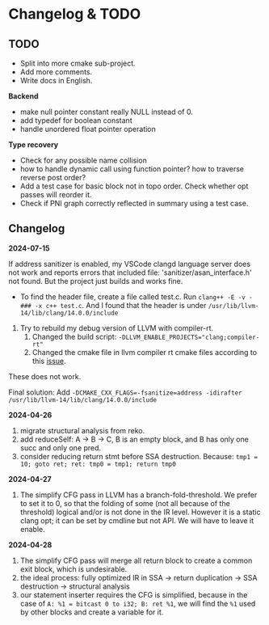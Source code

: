 # Changelog & TODO

## TODO

- Split into more cmake sub-project.
- Add more comments.
- Write docs in English.

**Backend**
- make null pointer constant really NULL instead of 0.
- add typedef for boolean constant
- handle unordered float pointer operation

**Type recovery**
- Check for any possible name collision
- how to handle dynamic call using function pointer? how to traverse reverse post order?
- Add a test case for basic block not in topo order. Check whether opt passes will reorder it.
- Check if PNI graph correctly reflected in summary using a test case.

## Changelog

**2024-07-15**

If address sanitizer is enabled, my VSCode clangd language server does not work and reports errors that included file: 'sanitizer/asan_interface.h' not found. But the project just builds and works fine.

- To find the header file, create a file called test.c. Run `clang++ -E -v -### -x c++ test.c`. And I found that the header is under `/usr/lib/llvm-14/lib/clang/14.0.0/include`

1. Try to rebuild my debug version of LLVM with compiler-rt. 
   1. Changed the build script: `-DLLVM_ENABLE_PROJECTS="clang;compiler-rt"`
   2. Changed the cmake file in llvm compiler rt cmake files according to this [issue](https://github.com/llvm/llvm-project/issues/67085). 

These does not work.

Final solution: Add `-DCMAKE_CXX_FLAGS=-fsanitize=address -idirafter /usr/lib/llvm-14/lib/clang/14.0.0/include`

**2024-04-26**

1. migrate structural analysis from reko.
2. add reduceSelf: A -> B -> C, B is an empty block, and B has only one succ and only one pred.
3. consider reducing return stmt before SSA destruction. Because: `tmp1 = 10; goto ret; ret: tmp0 = tmp1; return tmp0`

**2024-04-27**
1. The simplify CFG pass in LLVM has a branch-fold-threshold. We prefer to set it to 0, so that the folding of some (not all because of the threshold) logical and/or is not done in the IR level. However it is a static clang opt; it can be set by cmdline but not API. We will have to leave it enable.

**2024-04-28**
1. The simplify CFG pass will merge all return block to create a common exit block, which is undesirable.
2. the ideal process: fully optimized IR in SSA -> return duplication -> SSA destruction -> structural analysis
3. our statement inserter requires the CFG is simplified, because in the case of `A: %1 = bitcast 0 to i32; B: ret %1`, we will find the `%1` used by other blocks and create a variable for it.
